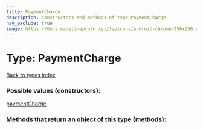 ```yaml
---
title: PaymentCharge
description: constructors and methods of type PaymentCharge
nav_exclude: true
image: https://docs.madelineproto.xyz/favicons/android-chrome-256x256.png
---
```

# Type: PaymentCharge
[Back to types index](index.html)



### Possible values (constructors):

[paymentCharge](/API_docs/constructors/paymentCharge.html)  



### Methods that return an object of this type (methods):



